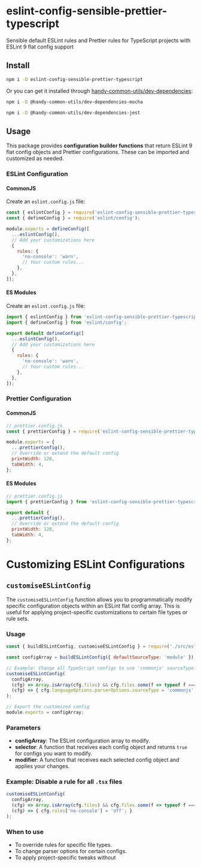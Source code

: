 # eslint-config-sensible-prettier-typescript

Sensible default ESLint rules and Prettier rules for TypeScript projects with ESLint 9 flat config support

## Install

```sh
npm i -D eslint-config-sensible-prettier-typescript
```

Or you can get it installed through [handy-common-utils/dev-dependencies](https://github.com/handy-common-utils/dev-dependencies):

```sh
npm i -D @handy-common-utils/dev-dependencies-mocha
```

```sh
npm i -D @handy-common-utils/dev-dependencies-jest
```

## Usage

This package provides **configuration builder functions** that return ESLint 9 flat config objects and Prettier configurations. These can be imported and customized as needed.

### ESLint Configuration

#### CommonJS

Create an `eslint.config.js` file:

```javascript
const { eslintConfig } = require('eslint-config-sensible-prettier-typescript');
const { defineConfig } = require('eslint/config');

module.exports = defineConfig([
  ...eslintConfig(),
  // Add your customizations here
  {
    rules: {
      'no-console': 'warn',
      // Your custom rules...
    },
  },
]);
```

#### ES Modules

Create an `eslint.config.js` file:

```javascript
import { eslintConfig } from 'eslint-config-sensible-prettier-typescript';
import { defineConfig } from 'eslint/config';

export default defineConfig([
  ...eslintConfig(),
  // Add your customizations here
  {
    rules: {
      'no-console': 'warn',
      // Your custom rules...
    },
  },
]);
```

### Prettier Configuration

#### CommonJS

```javascript
// prettier.config.js
const { prettierConfig } = require('eslint-config-sensible-prettier-typescript');

module.exports = {
  ...prettierConfig(),
  // Override or extend the default config
  printWidth: 120,
  tabWidth: 4,
};
```

#### ES Modules

```javascript
// prettier.config.js
import { prettierConfig } from 'eslint-config-sensible-prettier-typescript';

export default {
  ...prettierConfig(),
  // Override or extend the default config
  printWidth: 120,
  tabWidth: 4,
};
```

# Customizing ESLint Configurations

## `customiseESLintConfig`

The `customiseESLintConfig` function allows you to programmatically modify specific configuration objects within an ESLint flat config array. This is useful for applying project-specific customizations to certain file types or rule sets.

### Usage

```javascript
const { buildESLintConfig, customiseESLintConfig } = require('./src/eslint.config.cjs');

const configArray = buildESLintConfig({ defaultSourceType: 'module' });

// Example: Change all TypeScript configs to use 'commonjs' sourceType
customiseESLintConfig(
  configArray,
  (cfg) => Array.isArray(cfg.files) && cfg.files.some(f => typeof f === 'string' && f.endsWith('.ts')),
  (cfg) => { cfg.languageOptions.parserOptions.sourceType = 'commonjs'; }
);

// Export the customized config
module.exports = configArray;
```

### Parameters

- **configArray**: The ESLint configuration array to modify.
- **selector**: A function that receives each config object and returns `true` for configs you want to modify.
- **modifier**: A function that receives each selected config object and applies your changes.

### Example: Disable a rule for all `.tsx` files

```javascript
customiseESLintConfig(
  configArray,
  (cfg) => Array.isArray(cfg.files) && cfg.files.some(f => typeof f === 'string' && f.endsWith('.tsx')),
  (cfg) => { cfg.rules['no-console'] = 'off'; }
);
```

### When to use

- To override rules for specific file types.
- To change parser options for certain configs.
- To apply project-specific tweaks without
